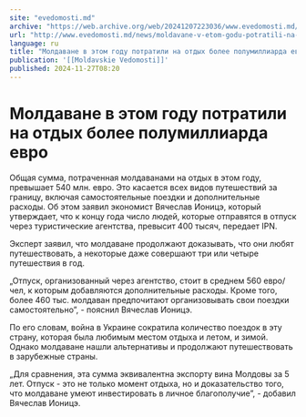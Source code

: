 ```yaml
---
site: "evedomosti.md"
archive: "https://web.archive.org/web/20241207223036/www.evedomosti.md/news/moldavane-v-etom-godu-potratili-na-otdyh-bolee-polumilliarda"
url: "http://www.evedomosti.md/news/moldavane-v-etom-godu-potratili-na-otdyh-bolee-polumilliarda"
language: ru
title: "Молдаване в этом году потратили на отдых более полумиллиарда евро"
publication: '[[Moldavskie Vedomosti]]'
published: 2024-11-27T08:20
---
```


# Молдаване в этом году потратили на отдых более полумиллиарда евро

Общая сумма, потраченная молдаванами на отдых в этом году, превышает 540 млн. евро. Это касается всех видов путешествий за границу, включая самостоятельные поездки и дополнительные расходы. Об этом заявил экономист Вячеслав Ионицэ, который утверждает, что к концу года число людей, которые отправятся в отпуск через туристические агентства, превысит 400 тысяч, передает IPN.

Эксперт заявил, что молдаване продолжают доказывать, что они любят путешествовать, а некоторые даже совершают три или четыре путешествия в год.

„Отпуск, организованный через агентство, стоит в среднем 560 евро/чел, к которым добавляются дополнительные расходы. Кроме того, более 460 тыс. молдаван предпочитают организовывать свои поездки самостоятельно”, - пояснил Вячеслав Ионицэ.

По его словам, война в Украине сократила количество поездок в эту страну, которая была любимым местом отдыха и летом, и зимой. Однако молдаване нашли альтернативы и продолжают путешествовать в зарубежные страны.

„Для сравнения, эта сумма эквивалентна экспорту вина Молдовы за 5 лет. Отпуск - это не только момент отдыха, но и доказательство того, что молдаване умеют инвестировать в личное благополучие”, - добавил Вячеслав Ионицэ.